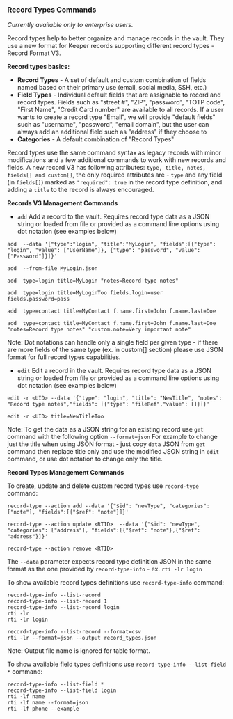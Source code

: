 ### Record Types Commands
_Currently available only to enterprise users._

Record types help to better organize and manage records in the vault. They use a new format for Keeper records supporting different record types - Record Format V3.

__Record types basics:__
 - **Record Types** - A set of default and custom combination of fields named based on their primary use (email, social media, SSH, etc.)
 - **Field Types** - Individual default fields that are assignable to record and record types. Fields such as "street #", "ZIP", "password", "TOTP code", "First Name", "Credit Card number" are available to all records. If a user wants to create a record type "Email", we will provide "default fields" such as "username", "password", "email domain", but the user can always add an additional field such as "address" if they choose to
  - **Categories** - A default combination of "Record Types"

Record types use the same command syntax as legacy records with minor modifications and a few additional commands to work with new records and fields. A new record V3 has following attributes: `type, title, notes, fields[] and custom[]`, the only required attributes are - `type` and any field (in `fields[]`) marked as `"required": true` in the record type definition, and adding a `title` to the record is always encouraged.

**Records V3 Management Commands**

* ```add``` Add a record to the vault. Requires record type data as a JSON string or loaded from file or provided as a command line options using dot notation (see examples below)

```add  --data '{"type":"login", "title":"MyLogin", "fields":[{"type": "login", "value": ["UserName"]}, {"type": "password", "value": ["Password"]}]}'```

```add  --from-file MyLogin.json```

```add  type=login title=MyLogin "notes=Record type notes"```

```add  type=login title=MyLoginToo fields.login=user fields.password=pass```

```add  type=contact title=MyContact f.name.first=John f.name.last=Doe```

```add  type=contact title=MyContact f.name.first=John f.name.last=Doe "notes=Record type notes" "custom.note=Very important note"```

Note: Dot notations can handle only a single field per given type - if there are more fields of the same type (ex. in custom[] section) please use JSON format for full record types capabilities.

* ```edit``` Edit a record in the vault. Requires record type data as a JSON string or loaded from file or provided as a command line options using dot notation (see examples below)

```edit -r <UID> --data '{"type": "login", "title": "NewTitle", "notes": "Record type notes","fields": [{"type": "fileRef","value": []}]}'```

```edit -r <UID> title=NewTitleToo```

Note: To get the data as a JSON string for an existing record use ```get``` command with the following option ```--format=json``` For example to change just the title when using JSON format - just copy `data` JSON from ``get`` command then replace title only and use the modified JSON string in ```edit``` command, or use dot notation to change only the title.

**Record Types Management Commands**

To create, update and delete custom record types use `record-type` command:

```record-type --action add --data '{"$id": "newType", "categories": ["note"], "fields":[{"$ref": "note"}]}'```

```record-type --action update <RTID>  --data '{"$id": "newType", "categories": ["address"], "fields":[{"$ref": "note"},{"$ref": "address"}]}'```

```record-type --action remove <RTID>```

The `--data` parameter expects record type definition JSON in the same format as the one provided by `record-type-info` - ex. `rti -lr login`

To show available record types definitions use `record-type-info` command:

```
record-type-info --list-record
record-type-info --list-record 1
record-type-info --list-record login
rti -lr
rti -lr login
```

```
record-type-info --list-record --format=csv
rti -lr --format=json --output record_types.json
```

Note: Output file name is ignored for table format.

To show available field types definitions use `record-type-info --list-field *` command:

```
record-type-info --list-field *
record-type-info --list-field login
rti -lf name
rti -lf name --format=json
rti -lf phone --example
```
